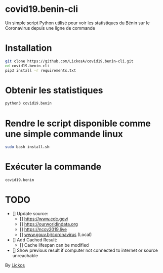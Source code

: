 # covid19.benin-cli
Un simple script Python utilisé pour voir les statistiques du Bénin sur le Coronavirus depuis une ligne de commande

# Installation
```bash
git clone https://github.com/LickosA/covid19.benin-cli.git
cd covid19.benin-cli
pip3 install -r requirements.txt
```

# Obtenir les statistiques
```bash
python3 covid19.benin
```


# Rendre le script disponible comme une simple commande linux
```bash
sudo bash install.sh
```

# Exécuter la commande
```bash
covid19.benin
```

# TODO
- [] Update source:
  - [] https://www.cdc.gov/
  - [] https://ourworldindata.org
  - [] https://ncov2019.live
  - [] www.gouv.bj/coronavirus (Local)
- [] Add Cached Result:
  - [] Cache lifespan can be modified
- [] Show previous result if computer not connected to internet or source unreachable

By [Lickos](https://twitter.com/LickosA)
